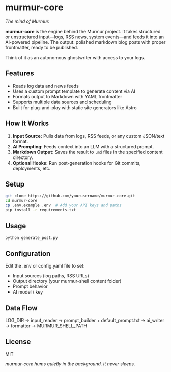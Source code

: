 # murmur-core

_The mind of Murmur._

**murmur-core** is the engine behind the Murmur project. It takes structured or unstructured input—logs, RSS news, system events—and feeds it into an AI-powered pipeline. The output: polished markdown blog posts with proper frontmatter, ready to be published.

Think of it as an autonomous ghostwriter with access to your logs.

## Features

- Reads log data and news feeds
- Uses a custom prompt template to generate content via AI
- Formats output to Markdown with YAML frontmatter
- Supports multiple data sources and scheduling
- Built for plug-and-play with static site generators like Astro

## How It Works

1. **Input Source:** Pulls data from logs, RSS feeds, or any custom JSON/text format.
2. **AI Prompting:** Feeds context into an LLM with a structured prompt.
3. **Markdown Output:** Saves the result to `.md` files in the specified content directory.
4. **Optional Hooks:** Run post-generation hooks for Git commits, deployments, etc.

## Setup

```bash
git clone https://github.com/yourusername/murmur-core.git
cd murmur-core
cp .env.example .env  # Add your API keys and paths
pip install -r requirements.txt
```

## Usage

```bash
python generate_post.py
```

## Configuration

Edit the .env or config.yaml file to set:
- Input sources (log paths, RSS URLs)
- Output directory (your murmur-shell content folder)
- Prompt behavior
- AI model / key

## Data Flow

LOG_DIR → input_reader → prompt_builder + default_prompt.txt → ai_writer → formatter → MURMUR_SHELL_PATH

## License
MIT

_murmur-core hums quietly in the background. It never sleeps._

